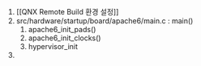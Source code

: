 1. [[QNX Remote Build 환경 설정]]
2. src/hardware/startup/board/apache6/main.c : main()
	1. apache6_init_pads()
	2. apache6_init_clocks()
	3. hypervisor_init
3. 